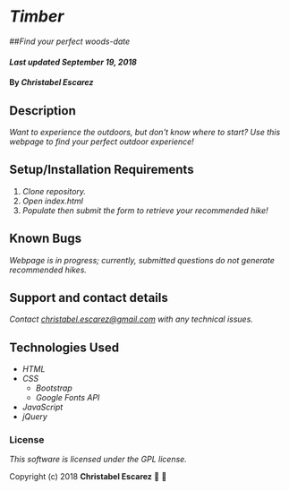 # _Timber_
##_Find your perfect woods-date_

#### _Last updated September 19, 2018_

#### By _**Christabel Escarez**_

## Description

_Want to experience the outdoors, but don't know where to start? Use this webpage to find your perfect outdoor experience!_

## Setup/Installation Requirements

1. _Clone repository._
2. _Open index.html_
3. _Populate then submit the form to retrieve your recommended hike!_


## Known Bugs

_Webpage is in progress;
currently, submitted questions do not generate recommended hikes._

## Support and contact details

_Contact christabel.escarez@gmail.com with any technical issues._

## Technologies Used

* _HTML_
* _CSS_
  * _Bootstrap_
  * _Google Fonts API_
* _JavaScript_
* _jQuery_

### License

*This software is licensed under the GPL license.*

Copyright (c) 2018 **Christabel Escarez** :dog: :herb:
